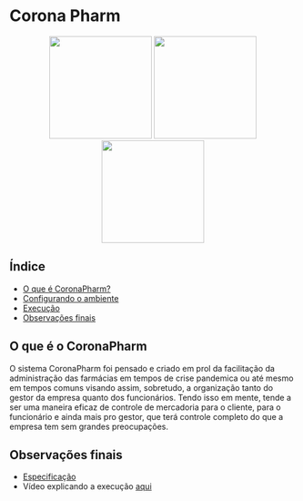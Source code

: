 # Corona Pharm 

<p  align="center">
     <img  src="./svg/001-ambulancia.svg"  heigth="80"  width="180"/>
     <img  src="./svg/002-computador-portatil.svg"  heigth="80"  width="180"/>
     <img  src="./svg/003-sinal.svg"  heigth="80"  width="180"/>
<p/>

## Índice

- [O que é CoronaPharm?](#o-que-é-o-coronapharm)
- [Configurando o ambiente](#configuração-do-ambiente)
- [Execução](#execução)
- [Observações finais](#observações-finais)

## O que é o CoronaPharm

O sistema CoronaPharm foi pensado e criado em prol da facilitação da administração das farmácias em tempos de crise pandemica ou até mesmo em tempos comuns visando assim, sobretudo, a organização tanto do gestor da empresa quanto dos funcionários. Tendo isso em mente, tende a ser uma maneira eficaz de controle de mercadoria para o cliente, para o funcionário e ainda mais pro gestor, que terá controle completo do que a empresa tem sem grandes preocupações.


## Observações finais

- [Especificação](https://docs.google.com/document/d/1P8NjP_n2-Qjk9EnSaBIi1MFxlja27BzjLfhOb9PAoqc/edit)
- Vídeo explicando a execução [aqui](https://youtu.be/b4z-kBS1U3Q)

